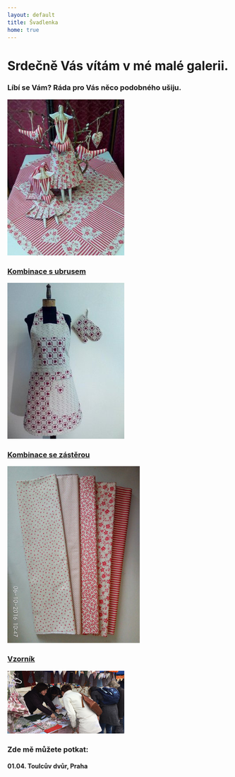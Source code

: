 ```yaml
---
layout: default
title: Švadlenka
home: true
---
```

<div class="row">
    <div class="col-md-12"></div>
</div>
<div class="row welcome-text">    
    <div class="col-md-9 text-center">
            <h1>Srdečně Vás vítám v mé malé galerii.</h1>
            <h3>Líbí se Vám? Ráda pro Vás něco podobného ušiju.</h3>
    </div>
</div>
<div class="row">
</div>
<div class="row text-center">
    <div class="col-md-3">
        <a href="/ubrusy.html"><img class="img-responsive" src="img/ubrusKombinacew.jpg" alt="ubrusy"></a>
        <h3><a href="/ubrusy.html">Kombinace s ubrusem</a></h3>
    </div>
    <div class="col-md-3">
        <a href="/zastery.html"><img class="img-responsive" src="img/zasteraKombinacew.jpg" alt="zástery"></a>
        <h3><a href="/zastery.html">Kombinace se zástěrou</a></h3>
    </div>
    <div class="col-md-3">
        <a href="/vzornik.html"><img class="img-responsive" src="img/vzornik2w.jpg" alt="vzorník"></a>
        <h3><a href="/vzornik.html">Vzorník</a></h3>
    </div>
    <div class="col-md-3">
        <img class="img-responsive" src="img/stanek3w.jpg" alt="stánek">
        <div class= "text-left place">
            <h3>Zde mě můžete potkat:</h3> 
            <h4>01.04. Toulcův dvůr, Praha</h4>
            <!--<h4>08.04. Nymburk</h4>
            <h4>09.04. Sychrov</h4>
            <h4>15.04. Dlaskův statek, Dolánky</h4>
            <h4>20.05. Valdštejnské slavnosti, Frýdlant</h4>
            <h4>21.05. Valdštejnské slavnosti, Frýdlant</h4>
            <h4>27.05. Staročeské řemeslnické trhy, Turnov</h4>
            <h4>28.05. Staročeské řemeslnické trhy, Turnov</h4>
            <h4>03.06. Bzí</h4>
            <h4>17.06. Rýnovice</h4>
            <h4>17.06. Nová Paka</h4>
            <h4>01.07. Hejnice</h4>
            <h4>02.07. Hejnice</h4>
            <h4>08.07. Třešňový jarmark, Sobotka</h4>
            <h4>22.07. Jizerka</h4>
            <h4>19.08. Štěpánka</h4>
            <h4>26.08. Pecka</h4>
            <h4>27.08. Pecka</h4>
            <h4>02.09. Nymburk</h4>
            <h4>10.09. Ábelův mlýn, Dolánky</h4>
            <h4>14.09. Jičín město pohádky</h4>
            <h4>15.09. Jičín město pohádky</h4>
            <h4>16.09. Jičín město pohádky</h4>
            <h4>24.09. Tatrhy Resslův park, Liberec</h4>
            <h4>28.09. Dlaskův statek, Dolánky</h4>
            <h4>07.10. Krchleby</h4>
            <h4>25.11. Nelahozeves</h4>
            <h4>26.11. Nelahozeves</h4>
            <h4>02.12. Sychrov</h4>
            <h4>03.12. Sychrov</h4>
            <h4>08.12. Turnov</h4>
            <h4>09.12. Turnov</h4>
            <h4>13.12. Jablonec nad Nisou</h4>
            <h4>14.12. Jablonec nad Nisou</h4>
            <h4>15.12. Jablonec nad Nisou</h4>
            <h4>24.03. Sychrov</h4>
            <h4>25.03. Sychrov</h4>
            <h4>28.03. Jablonec nad Nisou</h4>
            <h4>29.03. Jablonec nad Nisou</h4>
            <h4>30.03. Jablonec nad Nisou</h4>
            <h4>31.03. Dlaskův statek, Dolánky</h4>
            <h4>12.08. Pouť v Březině</h4>
            <h4>18.08. Pouť na Štěpánce</h4>
            <h4>25.08. Pouť ve městě Pecka</h4>
            <h4>26.08. Pouť ve městě Pecka</h4>
            <h4>01.09. Pouť Nymburk</h4>
            <h4>01.09. Umělecké tržiště na hradě v Litoměřicích</h4>
            <h4>13.09. Jičín město pohádky</h4>
            <h4>14.09. Jičín město pohádky</h4>
            <h4>15.09. Jičín město pohádky</h4>
            <h4>21.09. Podzimní slavnosti v Jablonci nad Nisou</h4>
            <h4>22.09. Podzimní slavnosti v Jablonci nad Nisou</h4>
            <h4>24.11. Nelahozeves</h4>
            <h4>25.11. Nelahozeves</h4>
            <h4>01.12. Sychrov</h4>
            <h4>02.12. Sychrov</h4>
            <h4>07.12. Vánoční trhy Turnov</h4>
            <h4>08.12. Vánoční trhy Turnov</h4>
            <h4>15.12. Brandýs nad Labem</h4>
            <h4>19.12. Jablonec nad Nisou</h4>
            <h4>20.12. Jablonec nad Nisou</h4>
            <h4>21.12. Jablonec nad Nisou</h4>
            <h4>22.12. Jablonec nad Nisou</h4> 
            <h4>17.04. Jablonec nad Nisou</h4>
            <h4>18.04. Jablonec nad Nisou</h4>
            <h4>19.04. Jablonec nad Nisou</h4>
            <h4>20.04. Nelahozeves</h4>
            <h4>20.04. Dlaskův statek</h4>
            <h4>21.04. Nelahozeves</h4>
            <h4>11.05. Zubrnice</h4>
            <h4>12.05. Zubrnice</h4>
            <h4>18.05. Valdštejnská pouť</h4>
            <h4>25.05. Turnov</h4>
            <h4>26.05. Turnov</h4>
            <h4>06.07. Jablonec nad Jizerou</h4>
            <h4>07.07. Jablonec nad Jizerou</h4>
            <h4>27.07. Jizerka</h4>
            <h4>28.07. Jizerka</h4>
            <h4>27.07. Kryštofovo údolí</h4>
            <h4>28.07. Kryštofovo údolí</h4>
            <h4>17.08. rozhledna Štěpánka</h4>
            <h4>24.08. Pecka</h4>
            <h4>25.08. Pecka</h4>
            <h4>31.08. Nymburk</h4>
            <h4>12.09. Jičín</h4>
            <h4>13.09. Jičín</h4>
            <h4>14.09. Jičín</h4>
            <h4>20.09. Jablonec nad Nisou</h4>
            <h4>21.09. Jablonec nad Nisou</h4>
            <h4>23.11. Nelahozeves</h4>
            <h4>24.11. Nelahozeves</h4>
            <h4>30.11. Sychrov</h4>
            <h4>01.12. Sychrov</h4>
            <h4>07.12. Turnov</h4>
            <h4>08.12. Turnov</h4>
            <h4>14.12. Mladá Boleslav</h4>
            <h4>21.12. Úštěk</h4>-->
        </div>
    </div>
</div>
    

    

